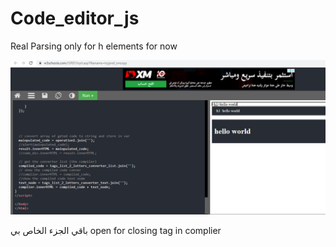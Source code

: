 # Code_editor_js

Real Parsing only for h elements for now

<img src="https://github.com/MahmoudHegazi/Code_editor_js/blob/master/note_easy.PNG?raw=true">

باقي الجزء الخاص بي open for closing tag in complier
